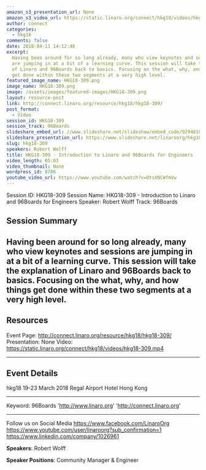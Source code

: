 ```yaml
---
amazon_s3_presentation_url: None
amazon_s3_video_url: https://static.linaro.org/connect/hkg18/videos/hkg18-309.mp4
author: connect
categories:
  - hkg18
comments: false
date: 2018-04-11 14:12:48
excerpt:
  Having been around for so long already, many who view keynotes and sessions
  are jumping in at a bit of a learning curve. This session will take the explanation
  of Linaro and 96Boards back to basics. Focusing on the what, why, and how things
  get done within these two segments at a very high level.
featured_image_name: HKG18-309.png
image_name: HKG18-309.png
image: /assets/images/featured-images/HKG18-309.png
layout: resource-post
link: http://connect.linaro.org/resource/hkg18/hkg18-309/
post_format:
  - Video
session_id: HKG18-309
session_track: 96Boards
slideshare_embed_url: //www.slideshare.net/slideshow/embed_code/92948181
slideshare_presentation_url: https://www.slideshare.net/linaroorg/hkg18309-introduction-to-linaro-and-96boards-for-engineers
slug: hkg18-309
speakers: Robert Wolff
title: HKG18-309 - Introduction to Linaro and 96Boards for Engineers
video_length: 05:03
video_thumbnail: None
wordpress_id: 8786
youtube_video_url: https://www.youtube.com/watch?v=OtsXNCWfmVw
---
```


Session ID: HKG18-309
Session Name: HKG18-309 - Introduction to Linaro and 96Boards for Engineers
Speaker: Robert Wolff
Track: 96Boards

## Session Summary

## Having been around for so long already, many who view keynotes and sessions are jumping in at a bit of a learning curve. This session will take the explanation of Linaro and 96Boards back to basics. Focusing on the what, why, and how things get done within these two segments at a very high level.

## Resources

Event Page: http://connect.linaro.org/resource/hkg18/hkg18-309/
Presentation: None
Video: https://static.linaro.org/connect/hkg18/videos/hkg18-309.mp4

---

## Event Details

hkg18
19-23 March 2018
Regal Airport Hotel Hong Kong

---

Keyword: 96Boards
'http://www.linaro.org'
'http://connect.linaro.org'

---

Follow us on Social Media
https://www.facebook.com/LinaroOrg
https://www.youtube.com/user/linaroorg?sub_confirmation=1
https://www.linkedin.com/company/1026961

**Speakers**: Robert Wolff

**Speaker Positions**: Community Manager & Engineer
